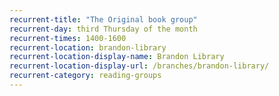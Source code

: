 ```yaml
---
recurrent-title: "The Original book group"
recurrent-day: third Thursday of the month
recurrent-times: 1400-1600
recurrent-location: brandon-library
recurrent-location-display-name: Brandon Library
recurrent-location-display-url: /branches/brandon-library/
recurrent-category: reading-groups
---
```

